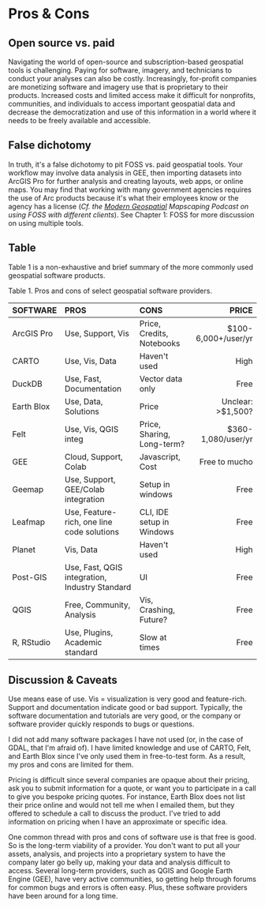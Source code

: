 # Pros & Cons

## Open source vs. paid
Navigating the world of open-source and subscription-based geospatial tools is challenging. Paying for software, imagery, and technicians to conduct your analyses can also be costly. Increasingly, for-profit companies are monetizing software and imagery use that is proprietary to their products. Increased costs and limited access make it difficult for nonprofits, communities, and individuals to access important geospatial data and decrease the democratization and use of this information in a world where it needs to be freely available and accessible.

## False dichotomy
In truth, it's a false dichotomy to pit FOSS vs. paid geospatial tools. Your workflow may involve data analysis in GEE, then importing datasets into ArcGIS Pro for further analysis and creating layouts, web apps, or online maps. You may find that working with many government agencies requires the use of Arc products because it's what their employees know or the agency has a license (*Cf. the [Modern Geospatial](https://mapscaping.com/podcast/modern-geospatial/) Mapscaping Podcast on using FOSS with different clients*).  See Chapter 1: FOSS for more discussion on using multiple tools.

## Table
Table 1 is a non-exhaustive and brief summary of the more commonly used geospatial software products.

Table 1. Pros and cons of select geospatial software providers.

| SOFTWARE | PROS      | CONS            | PRICE |
| :------- | :------   | :-------        | ----: |
| ArcGIS Pro | Use, Support, Vis | Price, Credits, Notebooks | $100-6,000+/user/yr |
| CARTO | Use, Vis, Data | Haven't used | High |
| DuckDB | Use, Fast, Documentation | Vector data only | Free |
| Earth Blox | Use, Data, Solutions | Price | Unclear: >$1,500? |
| Felt | Use, Vis, QGIS integ | Price, Sharing, Long-term? | $360-1,080/user/yr |
| GEE  | Cloud, Support, Colab | Javascript, Cost | Free to mucho |
| Geemap | Use, Support, GEE/Colab integration | Setup in windows | Free |
| Leafmap | Use, Feature-rich, one line code solutions | CLI, IDE setup in Windows | Free |
| Planet | Vis, Data | Haven't used | High |
| Post-GIS | Use, Fast, QGIS integration, Industry Standard | UI | Free |
| QGIS | Free, Community, Analysis | Vis, Crashing, Future? | Free |
| R, RStudio | Use, Plugins, Academic standard | Slow at times | Free |

## Discussion & Caveats
Use means ease of use. Vis = visualization is very good and feature-rich. Support and documentation indicate good or bad support. Typically, the software documentation and tutorials are very good, or the company or software provider quickly responds to bugs or questions. 

I did not add many software packages I have not used (or, in the case of GDAL, that I'm afraid of). I have limited knowledge and use of CARTO, Felt, and Earth Blox since I've only used them in free-to-test form. As a result, my pros and cons are limited for them.

Pricing is difficult since several companies are opaque about their pricing, ask you to submit information for a quote, or want you to participate in a call to give you bespoke pricing quotes. For instance, Earth Blox does not list their price online and would not tell me when I emailed them, but they offered to schedule a call to discuss the product. I've tried to add information on pricing when I have an approximate or specific idea.

One common thread with pros and cons of software use is that free is good. So is the long-term viability of a provider. You don't want to put all your assets, analysis, and projects into a proprietary system to have the company later go belly up, making your data and analysis difficult to access. Several long-term providers, such as QGIS and Google Earth Engine (GEE), have very active communities, so getting help through forums for common bugs and errors is often easy. Plus, these software providers have been around for a long time.
